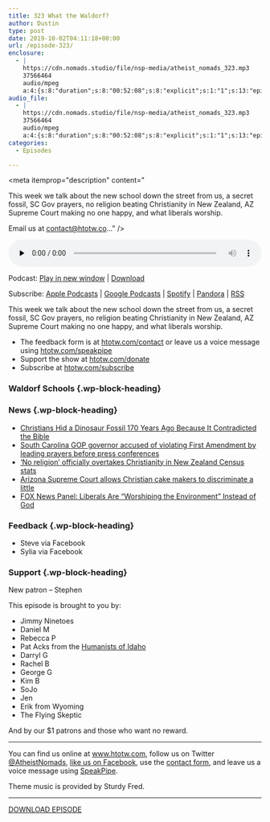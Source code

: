 ```yaml
---
title: 323 What the Waldorf?
author: Dustin
type: post
date: 2019-10-02T04:11:18+00:00
url: /episode-323/
enclosure:
  - |
    https://cdn.nomads.studio/file/nsp-media/atheist_nomads_323.mp3
    37566464
    audio/mpeg
    a:4:{s:8:"duration";s:8:"00:52:08";s:8:"explicit";s:1:"1";s:13:"episode_title";s:17:"What the Waldorf?";s:10:"episode_no";s:3:"323";}
audio_file:
  - |
    https://cdn.nomads.studio/file/nsp-media/atheist_nomads_323.mp3
    37566464
    audio/mpeg
    a:4:{s:8:"duration";s:8:"00:52:08";s:8:"explicit";s:1:"1";s:13:"episode_title";s:17:"What the Waldorf?";s:10:"episode_no";s:3:"323";}
categories:
  - Episodes

---
```

<div itemscope itemtype="http://schema.org/AudioObject">
  <meta itemprop="name" content="323 What the Waldorf?" />
  
  <meta itemprop="uploadDate" content="2019-10-01T22:11:18-06:00" />
  
  <meta itemprop="encodingFormat" content="audio/mpeg" />
  
  <meta itemprop="duration" content="PT52M08S" />
  
  <meta itemprop="description" content="


This week we talk about the new school down the street from us, a secret fossil, SC Gov prayers, no religion beating Christianity in New Zealand, AZ Supreme Court making no one happy, and what liberals worship.








Email us at contact@htotw.co..." />
  
  <meta itemprop="contentUrl" content="https://dts.podtrac.com/redirect.mp3/cdn.nomads.studio/file/nsp-media/atheist_nomads_323.mp3" />
  
  <meta itemprop="contentSize" content="35.8" />
  
  <div class="powerpress_player" id="powerpress_player_8586">
    <audio class="wp-audio-shortcode" id="audio-4039-330" preload="none" style="width: 100%;" controls="controls"><source type="audio/mpeg" src="https://dts.podtrac.com/redirect.mp3/cdn.nomads.studio/file/nsp-media/atheist_nomads_323.mp3?_=330" /><a href="https://dts.podtrac.com/redirect.mp3/cdn.nomads.studio/file/nsp-media/atheist_nomads_323.mp3">https://dts.podtrac.com/redirect.mp3/cdn.nomads.studio/file/nsp-media/atheist_nomads_323.mp3</a></audio>
  </div>
</div>

<p class="powerpress_links powerpress_links_mp3">
  Podcast: <a href="https://dts.podtrac.com/redirect.mp3/cdn.nomads.studio/file/nsp-media/atheist_nomads_323.mp3" class="powerpress_link_pinw" target="_blank" title="Play in new window" onclick="return powerpress_pinw('https://htotw.com/?powerpress_pinw=4039-podcast');" rel="nofollow">Play in new window</a> | <a href="https://dts.podtrac.com/redirect.mp3/cdn.nomads.studio/file/nsp-media/atheist_nomads_323.mp3" class="powerpress_link_d" title="Download" rel="nofollow" download="atheist_nomads_323.mp3">Download</a>
</p>

<p class="powerpress_links powerpress_subscribe_links">
  Subscribe: <a href="https://podcasts.apple.com/us/podcast/humanists-take-on-the-world/id530050098?mt=2&ls=1" class="powerpress_link_subscribe powerpress_link_subscribe_itunes" target="_blank" title="Subscribe on Apple Podcasts" rel="nofollow">Apple Podcasts</a> | <a href="https://www.google.com/podcasts?feed=aHR0cDovL2F0aGVpc3Rub21hZHMubGlic3luLmNvbS9yc3M%3D" class="powerpress_link_subscribe powerpress_link_subscribe_googleplay" target="_blank" title="Subscribe on Google Podcasts" rel="nofollow">Google Podcasts</a> | <a href="https://open.spotify.com/show/3LzK2xZGike6Tc1GEMtMbr?si=LieN9SNuTpq96smuaUsH8A" class="powerpress_link_subscribe powerpress_link_subscribe_spotify" target="_blank" title="Subscribe on Spotify" rel="nofollow">Spotify</a> | <a href="https://www.pandora.com/podcast/atheist-nomads/PC:10122?corr=62071012&part=ug" class="powerpress_link_subscribe powerpress_link_subscribe_pandora" target="_blank" title="Subscribe on Pandora" rel="nofollow">Pandora</a> | <a href="https://htotw.com/feed/podcast/" class="powerpress_link_subscribe powerpress_link_subscribe_rss" target="_blank" title="Subscribe via RSS" rel="nofollow">RSS</a>
</p>

This week we talk about the new school down the street from us, a secret fossil, SC Gov prayers, no religion beating Christianity in New Zealand, AZ Supreme Court making no one happy, and what liberals worship.

<!--more-->

  * The feedback form is at [htotw.com/contact](https://htotw.com/contact) or leave us a voice message using <a href="https://htotw.com/speakpipe" target="_blank" rel="noopener noreferrer">htotw.com/speakpipe</a>
  * Support the show at <a href="https://htotw.com/donate" target="_blank" rel="noopener noreferrer">htotw.com/donate</a>
  * Subscribe at <a href="https://htotw.com/subscribe" target="_blank" rel="noopener noreferrer">htotw.com/subscribe</a>

### Waldorf Schools {.wp-block-heading}

### News {.wp-block-heading}

  * [Christians Hid a Dinosaur Fossil 170 Years Ago Because It Contradicted the Bible][1]
  * [South Carolina GOP governor accused of violating First Amendment by leading prayers before press conferences][2]
  * [‘No religion’ officially overtakes Christianity in New Zealand Census stats][3]
  * [Arizona Supreme Court allows Christian cake makers to discriminate a little][4]
  * [FOX News Panel: Liberals Are “Worshiping the Environment” Instead of God][5]

### Feedback {.wp-block-heading}

  * Steve via Facebook
  * Sylia via Facebook

### Support {.wp-block-heading}

New patron &#8211; Stephen

This episode is brought to you by:

  * Jimmy Ninetoes
  * Daniel M
  * Rebecca P
  * Pat Acks from the <a href="https://www.humanistsofidaho.org" target="_blank" rel="noopener noreferrer">Humanists of Idaho</a>
  * Darryl G
  * Rachel B
  * George G
  * Kim B
  * SoJo
  * Jen
  * Erik from Wyoming
  * The Flying Skeptic

And by our $1 patrons and those who want no reward.

<hr class="wp-block-separator" />

You can find us online at <a href="https://www.htotw.com/" target="_blank" rel="noopener noreferrer">www.htotw.com</a>, follow us on Twitter <a href="https://htotw.com/twitter" target="_blank" rel="noopener noreferrer">@AtheistNomads</a>, <a href="https://htotw.com/facebook" target="_blank" rel="noopener noreferrer">like us on Facebook</a>, use the [contact form](https://htotw.com/contact), and leave us a voice message using <a href="https://htotw.com/speakpipe" target="_blank" rel="noopener noreferrer">SpeakPipe</a>.

Theme music is provided by Sturdy Fred.

<hr class="wp-block-separator" />

[DOWNLOAD EPISODE][6]

 [1]: https://friendlyatheist.patheos.com/2019/09/27/christians-hid-a-dinosaur-fossil-170-years-ago-because-it-contradicted-the-bible/
 [2]: https://thehill.com/homenews/state-watch/463214-south-carolina-gop-governor-accused-of-violating-first-amendment-by
 [3]: https://www.tvnz.co.nz/one-news/new-zealand/no-religion-officially-overtakes-christianity-in-new-zealand-census-stats
 [4]: https://religionnews.com/2019/09/23/arizona-supreme-court-gives-christian-artists-a-lot-less-than-they-asked-for/
 [5]: https://friendlyatheist.patheos.com/2019/09/22/fox-news-panel-liberals-are-worshipping-the-environment-instead-of-god/
 [6]: https://dts.podtrac.com/redirect.mp3/cdn.nomads.studio/file/nsp-media/atheist_nomads_323.mp3